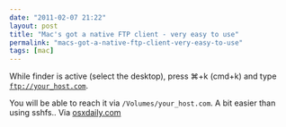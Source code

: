 ```yaml
---
date: "2011-02-07 21:22"
layout: post
title: "Mac's got a native FTP client - very easy to use"
permalink: "macs-got-a-native-ftp-client-very-easy-to-use"
tags: [mac]
---
```


While finder is active (select the desktop), press ⌘+k (cmd+k) and type <code>ftp://your_host.com</code>.

You will be able to reach it via <code>/Volumes/your_host.com</code>. A bit easier than using sshfs.. Via <a href="http://osxdaily.com/2011/02/07/ftp-from-mac/">osxdaily.com</a>
